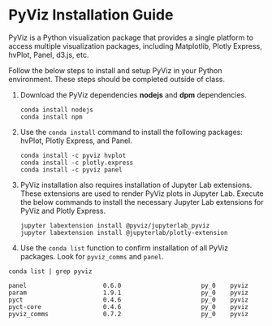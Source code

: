 # PyViz Installation Guide

PyViz is a Python visualization package that provides a single platform to access multiple visualization packages, including Matplotlib, Plotly Express, hvPlot, Panel, d3.js, etc.

Follow the below steps to install and setup PyViz in your Python environment. These steps should be completed outside of class.

1. Download the PyViz dependencies **nodejs** and **dpm** dependencies.

    ```shell
    conda install nodejs
    conda install npm
    ```

2. Use the `conda install` command to install the following packages: hvPlot, Plotly Express, and Panel.

    ```shell
    conda install -c pyviz hvplot
    conda install -c plotly.express
    conda install -c pyviz panel
    ```

3. PyViz installation also requires installation of Jupyter Lab extensions. These extensions are used to render PyViz plots in Jupyter Lab. Execute the below commands to install the necessary Jupyter Lab extensions for PyViz and Plotly Express.

    ```shell
    jupyter labextension install @pyviz/jupyterlab_pyviz
    jupyter labextension install @jupyterlab/plotly-extension
    ```

4. Use the `conda list` function to confirm installation of all PyViz packages. Look for `pyviz_comms` and `panel`.

  ```shell
  conda list | grep pyviz
  ```

  ```
  panel                     0.6.0                      py_0    pyviz
  param                     1.9.1                      py_0    pyviz
  pyct                      0.4.6                      py_0    pyviz
  pyct-core                 0.4.6                      py_0    pyviz
  pyviz_comms               0.7.2                      py_0    pyviz
  ```
